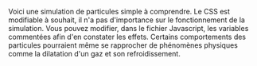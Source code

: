 Voici une simulation de particules simple à comprendre.
Le CSS est modifiable à souhait, il n'a pas d'importance sur le fonctionnement de la simulation.
Vous pouvez modifier, dans le fichier Javascript, les variables commentées afin d'en constater les effets.
Certains comportements des particules pourraient même se rapprocher de phénomènes physiques comme la dilatation d'un gaz et son refroidissement.
